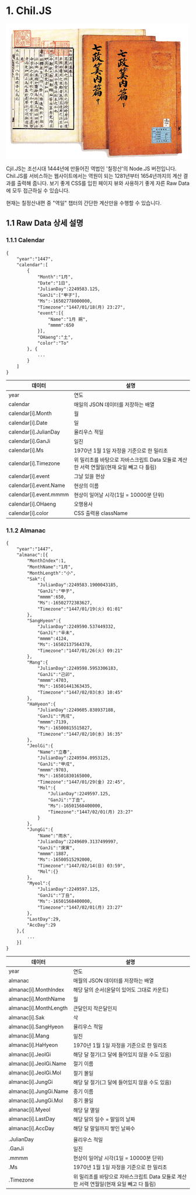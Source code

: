 # 1. Chil.JS

![칠정산내외편](https://github.com/jyhyun1008/chil.js/blob/main/public/assets/chiljs.png?raw=true)

Cjil.JS는 조선시대 1444년에 만들어진 역법인 '칠정산'의 Node.JS 버전입니다. Chil.JS를 서비스하는 웹사이트에서는 역원이 되는 1281년부터 1654년까지의 계산 결과를 출력해 줍니다.
보기 좋게 CSS를 입힌 페이지 뷰와 사용하기 좋게 자른 Raw Data에 모두 접근하실 수 있습니다.

현재는 칠정산내편 중 "역일" 챕터의 간단한 계산만을 수행할 수 있습니다.

## 1.1 Raw Data 상세 설명

### 1.1.1 Calendar

```
{
    "year":"1447",
    "calendar":[
        {
            "Month":"1月",
            "Date":"1日",
            "JulianDay":2249583.125,
            "GanJi":["甲子"],
            "Ms":-16502778000000,
            "Timezone":"1447/01/18(月) 23:27",
            "event":[{
                "Name":"1月 朔",
                "mmmm":650
            }],
            "OHaeng":"土",
            "color":"To"
        }, {
            ...
        }
    ]
}
```

| 데이터 | 설명 |
|---|---|
| year | 연도 |
| calendar | 매일의 JSON 데이터를 저장하는 배열 |
| calendar[i].Month | 월 |
| calendar[i].Date | 일 |
| calendar[i].JulianDay | 율리우스 적일 |
| calendar[i].GanJi | 일진 |
| calendar[i].Ms | 1970년 1월 1일 자정을 기준으로 한 밀리초 |
| calendar[i].Timezone | 위 밀리초를 바탕으로 자바스크립트 Data 모듈로 계산한 서력 연월일(현재 요일 빼고 다 틀림) |
| calendar[i].event | 그날 있을 현상 |
| calendar[i].event.Name | 현상의 이름 |
| calendar[i].event.mmmm | 현상이 일어날 시각(1일 = 10000분 단위) |
| calendar[i].OHaeng | 오행용사 |
| calendar[i].color | CSS 출력용 className |

### 1.1.2 Almanac

```
{
    "year":"1447",
    "almanac":[{
        "MonthIndex":1,
        "MonthName":"1月",
        "MonthLength":"小",
        "Sak":{
            "JulianDay":2249583.1900043185,
            "GanJi":"甲子",
            "mmmm":650,
            "Ms":-16502772383627,
            "Timezone":"1447/01/19(火) 01:01"
        },
        "SangHyeon":{
            "JulianDay":2249590.537449332,
            "GanJi":"辛未",
            "mmmm":4124,
            "Ms":-16502137564378,
            "Timezone":"1447/01/26(火) 09:21"
        },
        "Mang":{
            "JulianDay":2249598.5953306183,
            "GanJi":"己卯",
            "mmmm":4703,
            "Ms":-16501441363435,
            "Timezone":"1447/02/03(水) 10:45"
        },
        "HaHyeon":{
            "JulianDay":2249605.838937188,
            "GanJi":"丙戌",
            "mmmm":7139,
            "Ms":-16500815515827,
            "Timezone":"1447/02/10(水) 16:35"
        },
        "JeolGi":{
            "Name":"立春",
            "JulianDay":2249594.0953125,
            "GanJi":"甲戌",
            "mmmm":9703,
            "Ms":-16501830165000,
            "Timezone":"1447/01/29(金) 22:45",
            "Mol":{
                "JulianDay":2249597.125,
                "GanJi":"丁丑",
                "Ms":-16501568400000,
                "Timezone":"1447/02/01(月) 23:27"
            }
        },
        "JungGi":{
            "Name":"雨水",
            "JulianDay":2249609.3137499997,
            "GanJi":"庚寅",
            "mmmm":1887,
            "Ms":-16500515292000,
            "Timezone":"1447/02/14(日) 03:59",
            "Mol":{}
        },
        "Myeol":{
            "JulianDay":2249597.125,
            "GanJi":"丁丑",
            "Ms":-16501568400000,
            "Timezone":"1447/02/01(月) 23:27"
        },
        "LastDay":29,
        "AccDay":29
    },{
        ...
    }]
}
```

| 데이터 | 설명 |
|---|---|
| year | 연도 |
| almanac | 매월의 JSON 데이터를 저장하는 배열 |
| almanac[i].MonthIndex | 해당 달의 순서(윤달이 있어도 그대로 카운트) |
| almanac[i].MonthName | 월 |
| almanac[i].MonthLength | 큰달인지 작은달인지 |
| almanac[i].Sak | 삭 |
| almanac[i].SangHyeon | 율리우스 적일 |
| almanac[i].Mang | 일진 |
| almanac[i].HaHyeon | 1970년 1월 1일 자정을 기준으로 한 밀리초 |
| almanac[i].JeolGi | 해당 달 절기(그 달에 들어있지 않을 수도 있음) |
| almanac[i].JeolGi.Name | 절기 이름 |
| almanac[i].JeolGi.Mol | 절기 몰일 |
| almanac[i].JungGi | 해당 달 절기(그 달에 들어있지 않을 수도 있음) |
| almanac[i].JungGi.Name | 중기 이름 |
| almanac[i].JungGi.Mol | 중기 몰일 |
| almanac[i].Myeol | 해당 달 멸일 |
| almanac[i].LastDay | 해당 달의 일수 = 말일의 날짜 |
| almanac[i].AccDay | 해당 달 말일까지 쌓인 날짜수 |
|  |  |
| .JulianDay | 율리우스 적일 |
| .GanJi | 일진 |
| .mmmm | 현상이 일어날 시각(1일 = 10000분 단위) |
| .Ms | 1970년 1월 1일 자정을 기준으로 한 밀리초 |
| .Timezone | 위 밀리초를 바탕으로 자바스크립트 Data 모듈로 계산한 서력 연월일(현재 요일 빼고 다 틀림) |